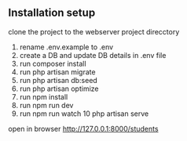 ## Installation setup
clone the project to the webserver project direcctory
1. rename .env.example to .env
2. create a DB and update DB details in .env file
3. run composer install
4. run php artisan migrate
5. run php artisan db:seed
6. run php artisan optimize
7. run npm install
8. run npm run dev
9. run npm run watch
10 php artisan serve

open in browser
http://127.0.0.1:8000/students
